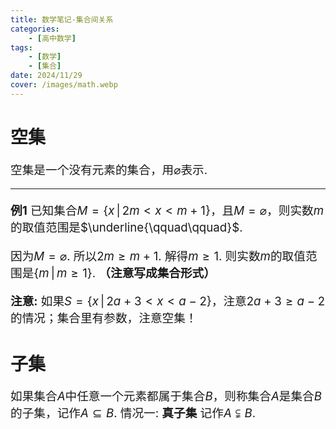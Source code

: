 ```yaml
---
title: 数学笔记-集合间关系
categories:
    - [高中数学]
tags:
    - [数学]
    - [集合]
date: 2024/11/29
cover: /images/math.webp
---
```

# 空集
空集是一个没有元素的集合，用$\varnothing$表示.

---
**例1** 已知集合$M = \{x \,|\, 2m < x < m + 1\}$，且$M = \varnothing$，则实数$m$的取值范围是$\underline{\qquad\qquad}$.

因为$M = \varnothing$.
所以$2m \geq m + 1$.
解得$m \geq 1$.
则实数$m$的取值范围是$\{m \,|\, m \geq 1\}$. **（注意写成集合形式）**

**注意:** 如果$S = \{x \,|\, 2a + 3 < x < a - 2\}$，注意$2a + 3 \geq a - 2$的情况；集合里有参数，注意空集！
# 子集
如果集合$A$中任意一个元素都属于集合$B$，则称集合$A$是集合$B$的子集，记作$A \subseteq B$.
情况一: **真子集**
记作$A \subsetneqq B$.
<style>
    p {font-size: 14pt;}
    li {font-size: 14pt;}
    center {font-size: 16pt;}
</style>